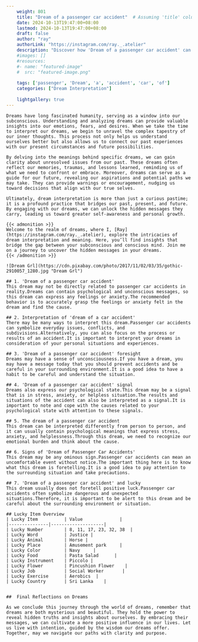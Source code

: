 ```yaml
---
    weight: 801
    title: "Dream of a passenger car accident"  # Assuming 'title' column exists
    date: 2024-10-13T19:47:00+08:00
    lastmod: 2024-10-13T19:47:00+08:00
    draft: false
    author: "ray"
    authorLink: "https://instagram.com/ray._.atelier"
    description: "Discover how 'Dream of a passenger car accident' can interpret your future and uncover its significant meanings in your life."
    #images: []
    #resources:
    #- name: "featured-image"
    #  src: "featured-image.png"
    
    tags: ['passenger', 'Dream', 'a', 'accident', 'car', 'of']
    categories: ["Dream Interpretation"]
    
    lightgallery: true
---
```

    
    Dreams have long fascinated humanity, serving as a window into our subconscious. Understanding and analyzing dreams can provide valuable insights into our emotions, fears, and desires. When we take the time to interpret our dreams, we begin to unravel the complex tapestry of our inner thoughts. This process not only helps us understand ourselves better but also allows us to connect our past experiences with our present circumstances and future possibilities.
    
    By delving into the meanings behind specific dreams, we can gain clarity about unresolved issues from our past. These dreams often reflect our memories, traumas, and lessons learned, reminding us of what we need to confront or embrace. Moreover, dreams can serve as a guide for our future, revealing our aspirations and potential paths we may take. They can provide warnings or encouragement, nudging us toward decisions that align with our true selves.
    
    Ultimately, dream interpretation is more than just a curious pastime; it is a profound practice that bridges our past, present, and future. By engaging with our dreams, we can unlock the hidden messages they carry, leading us toward greater self-awareness and personal growth.
    
    {{< admonition >}}
    Welcome to the realm of dreams, where I, [Ray](https://instagram.com/ray._.atelier), explore the intricacies of dream interpretation and meaning. Here, you’ll find insights that bridge the gap between your subconscious and conscious mind. Join me on a journey to uncover the hidden messages in your dreams.
    {{< /admonition >}}
    
    ![Dream Grl](https://cdn.pixabay.com/photo/2017/11/02/03/35/gothic-2910057_1280.jpg "Dream Grl")
    
    ## 1. 'Dream of a passenger car accident'
    This dream may not be directly related to passenger car accidents in reality.Dreams can contain psychological and unconscious messages, so this dream can express any feelings or anxiety.The recommended behavior is to accurately grasp the feelings or anxiety felt in the dream and find the cause.
    
    ## 2. Interpretation of 'dream of a car accident'
    There may be many ways to interpret this dream.Passenger car accidents can symbolize everyday issues, conflicts, and subdivisions.Alternatively, you can also focus on the process or results of an accident.It is important to interpret your dreams in consideration of your personal situations and experiences.
    
    ## 3. 'Dream of a passenger car accident' foresight
    Dreams may have a sense of unconsciousness.If you have a dream, you may have a message today that you should prevent accidents and be careful in your surrounding environment.It is a good idea to have a habit to be careful and understand the situation.
    
    ## 4. 'Dream of a passenger car accident' signal
    Dreams also express our psychological state.This dream may be a signal that is in stress, anxiety, or helpless situation.The results and situations of the accident can also be interpreted as a signal.It is important to note and cope with the causes related to your psychological state with attention to these signals.
    
    ## 5. The dream of a passenger car accident
    This dream can be interpreted differently from person to person, and it can usually contain psychological meanings that express stress, anxiety, and helplessness.Through this dream, we need to recognize our emotional burden and think about the cause.
    
    ## 6. Signs of 'Dream of Passenger Car Accidents'
    This dream may be any ominous sign.Passenger car accidents can mean an uncomfortable event without notice.The important thing here is to know what this dream is foretelling.It is a good idea to pay attention to the surrounding situation and take precautions.
    
    ## 7. 'Dream of a passenger car accident' and lucky
    This dream usually does not foretell positive luck.Passenger car accidents often symbolize dangerous and unexpected situations.Therefore, it is important to be alert to this dream and be careful about the surrounding environment or situation.
    
    ## Lucky Item Overview
    | Lucky Item          | Value              |
    |---------------|--------------------|
    | Lucky Number        | 8, 11, 17, 23, 32, 38  |
    | Lucky Word          | Justice |
    | Lucky Animal        | Horse |
    | Lucky Place         | Amusement park     |
    | Lucky Color         | Navy     |
    | Lucky Food          | Pasta Salad      |
    | Lucky Instrument    | Piccolo |
    | Lucky Flower        | Pincushion Flower    |
    | Lucky Job           | Social Worker       |
    | Lucky Exercise      | Aerobics  |
    | Lucky Country       | Sri Lanka    |
    
    
    ##  Final Reflections on Dreams
    
    As we conclude this journey through the world of dreams, remember that dreams are both mysterious and beautiful. They hold the power to reveal hidden truths and insights about ourselves. By embracing their messages, we can cultivate a more positive influence in our lives. Let us live with intention, guided by the wisdom our dreams offer. Together, may we navigate our paths with clarity and purpose.
    